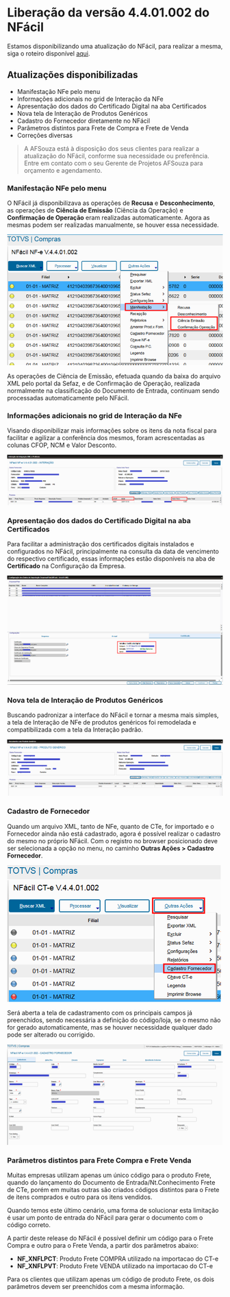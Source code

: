 # Liberação da versão 4.4.01.002 do NFácil

Estamos disponibilizando uma atualização do NFácil, para realizar a mesma, siga o roteiro disponível [aqui](update.md).

## Atualizações disponibilizadas

- Manifestação NFe pelo menu
- Informações adicionais no grid de Interação da NFe
- Apresentação dos dados do Certificado Digital na aba Certificados
- Nova tela de Interação de Produtos Genéricos
- Cadastro do Fornecedor diretamente no NFácil
- Parâmetros distintos para Frete de Compra e Frete de Venda
- Correções diversas

> A AFSouza está à disposição dos seus clientes para realizar a atualização do NFácil, conforme sua necessidade ou preferência. Entre em contato com o seu Gerente de Projetos AFSouza para orçamento e agendamento.

### Manifestação NFe pelo menu
O NFácil já disponibilizava as operações de **Recusa** e **Desconhecimento**, as operações de **Ciência de Emissão** (Ciência da Operação) e **Confirmação de Operação** eram realizadas automaticamente. Agora as mesmas podem ser realizadas manualmente, se houver essa necessidade.

![Manifestação Menu](../img/release4.002-manifestacao.png)

As operações de Ciência de Emissão, efetuada quando da baixa do arquivo XML pelo portal da Sefaz, e de Confirmação de Operação, realizada normalmente na classificação do Documento de Entrada, continuam sendo processadas automaticamente pelo NFácil.

### Informações adicionais no grid de Interação da NFe
Visando disponibilizar mais informações sobre os itens da nota fiscal para facilitar e agilizar a conferência dos mesmos, foram acrescentadas as colunas CFOP, NCM e Valor Desconto.

![Grid Interação NFe](../img/release4.002-grid-nfe.png)

### Apresentação dos dados do Certificado Digital na aba Certificados
Para facilitar a administração dos certificados digitais instalados e configurados no NFácil, principalmente na consulta da data de vencimento do respectivo certificado, essas informações estão disponíveis na aba de **Certificado** na Configuração da Empresa.

![Dados Certificado Digital](../img/release4.002-certificado.png)

### Nova tela de Interação de Produtos Genéricos
Buscando padronizar a interface do NFácil e tornar a mesma mais simples, a tela de Interação de NFe de produtos genéricos foi remodelada e compatibilizada com a tela da Interação padrão.

![Grid Produto Genérico](../img/release4.002-grid-generico.png)

### Cadastro de Fornecedor 
Quando um arquivo XML, tanto de NFe, quanto de CTe, for importado e o Fornecedor ainda não está cadastrado, agora é possível realizar o cadastro do mesmo no próprio NFácil. Com o registro no browser posicionado deve ser selecionada a opção no menu, no caminho **Outras Ações > Cadastro Fornecedor**.

![Cadastro Fornecedor Menu](../img/release4.002-cadastro-fornecedor-menu.png)

Será aberta a tela de cadastramento com os principais campos já preenchidos, sendo necessária a definição do código/loja, se o mesmo não for gerado automaticamente, mas se houver necessidade qualquer dado pode ser alterado ou corrigido.

![Cadastro Fornecedor Tela](../img/release4.002-cadastro-fornecedor-tela.png)

### Parâmetros distintos para Frete Compra e Frete Venda
Muitas empresas utilizam apenas um único código para o produto Frete, quando do lançamento do Documento de Entrada/Nt.Conhecimento Frete de CTe, porém em muitas outras são criados códigos distintos para o Frete de itens comprados e outro para os itens vendidos. 

Quando temos este último cenário, uma forma de solucionar esta limitação é usar um ponto de entrada do NFácil para gerar o documento com o código correto.

A partir deste release do NFácil é possível definir um código para o Frete Compra e outro para o Frete Venda, a partir dos parâmetros abaixo:

- **NF_XNFLPCT**: Produto Frete COMPRA utilizado na importacao do CT-e
- **NF_XNFLPVT**: Produto Frete VENDA utilizado na importacao do CT-e

Para os clientes que utilizam apenas um código de produto Frete, os dois parâmetros devem ser preenchidos com a mesma informação.
